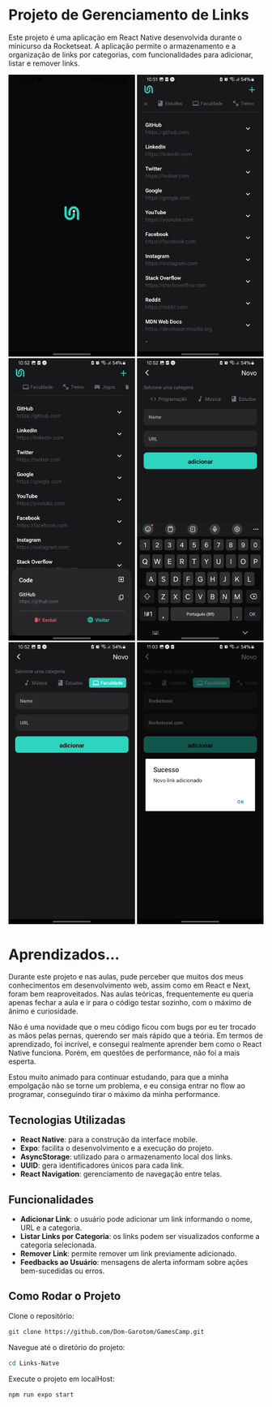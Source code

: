 # Projeto de Gerenciamento de Links

Este projeto é uma aplicação em React Native desenvolvida durante o minicurso da Rocketseat. A aplicação permite o armazenamento e a organização de links por categorias, com funcionalidades para adicionar, listar e remover links.

<p align="center">
    <img src="./assets/LinksNative/Screenshot_20241102_104506_Expo Go.jpg" style="border-raidius=10px" width="250">
    <img src="./assets/LinksNative/Screenshot_20241102_105117_Expo Go.jpg" width="250">
    <img src="./assets/LinksNative/Screenshot_20241102_105217_Expo Go.jpg" width="250">
    <img src="./assets/LinksNative/Screenshot_20241102_105234_Expo Go.jpg" width="250">
    <img src="./assets/LinksNative/Screenshot_20241102_105247_Expo Go.jpg" width="250">
    <img src="./assets/LinksNative/Screenshot_20241102_110321_Expo Go1.jpg" width="250">
</p>

# Aprendizados...

Durante este projeto e nas aulas, pude perceber que muitos dos meus conhecimentos em desenvolvimento web, assim como em React e Next, foram bem reaproveitados. Nas aulas teóricas, frequentemente eu queria apenas fechar a aula e ir para o código testar sozinho, com o máximo de ânimo e curiosidade.

Não é uma novidade que o meu código ficou com bugs por eu ter trocado as mãos pelas pernas, querendo ser mais rápido que a teória. Em termos de aprendizado, foi incrível, e consegui realmente aprender bem como o React Native funciona. Porém, em questões de performance, não foi a mais esperta.    

Estou muito animado para continuar estudando, para que a minha empolgação não se torne um problema, e eu consiga entrar no flow ao programar, conseguindo tirar o máximo da minha performance.
    
    
    
## Tecnologias Utilizadas

- **React Native**: para a construção da interface mobile.
- **Expo**: facilita o desenvolvimento e a execução do projeto.
- **AsyncStorage**: utilizado para o armazenamento local dos links.
- **UUID**: gera identificadores únicos para cada link.
- **React Navigation**: gerenciamento de navegação entre telas.

## Funcionalidades

- **Adicionar Link**: o usuário pode adicionar um link informando o nome, URL e a categoria.
- **Listar Links por Categoria**: os links podem ser visualizados conforme a categoria selecionada.
- **Remover Link**: permite remover um link previamente adicionado.
- **Feedbacks ao Usuário**: mensagens de alerta informam sobre ações bem-sucedidas ou erros.



## Como Rodar o Projeto

Clone o repositório:

```bash
git clone https://github.com/Dom-Garotom/GamesCamp.git
```

Navegue até o diretório do projeto:

```bash
cd Links-Natve
```

Execute o projeto em localHost:

```bash
npm run expo start
```

   
